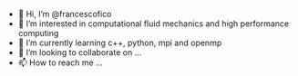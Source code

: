 - 👋 Hi, I’m @francescofico
- 👀 I’m interested in computational fluid mechanics and high performance computing
- 🌱 I’m currently learning c++, python, mpi and openmp
- 💞️ I’m looking to collaborate on ...
- 📫 How to reach me ...

<!---
francescofico/francescofico is a ✨ special ✨ repository because its `README.md` (this file) appears on your GitHub profile.
You can click the Preview link to take a look at your changes.
--->
